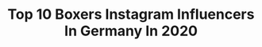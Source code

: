 ---
title: Top 10 Boxers Instagram Influencers In Germany In 2020
description: >-
  Find top boxers Instagram influencers in Germany in 2020. Most popular hashtags: #boxing #boxer #hamburg #fitness.
platform: Instagram
profiles:
  - username: "yannickbandora"
    fullname: >-
      Darkskin Brother
    location: "Germany"
    followers: 19792
    engagement: 860
    commentsToLikes: 0.015371
    id: ck6u9au89wh1t0j71y1xvfgyb
    verified: false
    hashtags: "#shoot, #editorial, #capetown, #model"
  - username: "maxisanchezz"
    fullname: >-
      Maximilian / Munich 🇩🇪
    location: "Germany"
    followers: 141978
    engagement: 157
    commentsToLikes: 0.129173
    id: ck14lilg3uv2v0i19e83ihej0
    verified: false
    hashtags: "#life, #panoramasauna, #memories, #berlinhotel"
  - username: "denisradovan"
    fullname: >-
      Denis Radovan
    location: "Germany"
    followers: 3257
    engagement: 1727
    commentsToLikes: 0.078040
    id: ck6u7bz4bkmv90j71rryirfju
    verified: true
    hashtags: "#teamradovan"
  - username: "enriko_the_hurricane_kehl"
    fullname: >-
      The Hurricane
    location: "Germany"
    followers: 29688
    engagement: 444
    commentsToLikes: 0.011791
    id: ck6u6tpxgho790j719tc6yjoe
    verified: true
    hashtags: "#bridge, #offwhite, #backingame, #motivation"
  - username: "girly_lou_"
    fullname: >-
      girly_lou_
    location: "Germany"
    followers: 3402
    engagement: 2635
    commentsToLikes: 0.137696
    id: ck6u51vry73pq0j71t5i2v8pi
    verified: false
    hashtags: "#instagood, #buntistmeinelieblingsfarbe, #liebe, #tierfotografie"
  - username: "lion.jr__"
    fullname: >-
      Emre Cukur
    location: "Germany"
    followers: 5936
    engagement: 919
    commentsToLikes: 0.043918
    id: ck6txg3cyxmz80j711s09pnuw
    verified: true
    hashtags: "#cute, #followme, #follow, #look"
  - username: "luan_krasniqi"
    fullname: >-
      LUAN KRASNIQI
    location: "Germany"
    followers: 12352
    engagement: 722
    commentsToLikes: 0.016906
    id: ck0vwz7wowbp50i19y270ygdd
    verified: false
    hashtags: "#tagdesrottweilers, #rottweil"
  - username: "boxer.georgi.24.06"
    fullname: >-
      Georgi
    location: "Germany"
    followers: 4178
    engagement: 1597
    commentsToLikes: 0.215386
    id: ck6u51tss73bq0j71a8jgsvgu
    verified: false
    hashtags: "#boxernation, #regenbogenfarben, #throwbackthursday, #flowers"
  - username: "peterkadiru"
    fullname: >-
      Peter Kadiru
    location: "Germany"
    followers: 4124
    engagement: 2151
    commentsToLikes: 0.028179
    id: ck6txfzumxmcb0j71239n2vmo
    verified: false
    hashtags: "#fight, #sport, #040, #defend"
  - username: "chechenboorz"
    fullname: >-
      Hamsat Shadalov
    location: "Germany"
    followers: 5019
    engagement: 2591
    commentsToLikes: 0.027074
    id: ck13bwzk9xjml0i19us8iyijc
    verified: false
    hashtags: "#olympicgames, #chechnya, #trainingscamp, #chechenboorz"
---